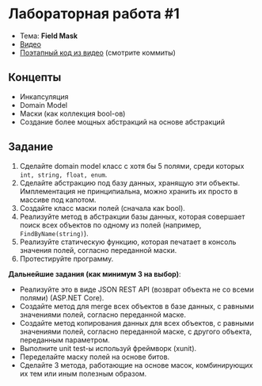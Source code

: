 # Лабораторная работа #1

- Тема: **Field Mask**
- [Видео](https://www.youtube.com/watch?v=jEsu2rlfRZE&list=PL4sUOB8DjVlXKTknA5IW75BGwcTw6PU3r&index=1)
- [Поэтапный код из видео](https://github.com/AntonC9018/uniCourse_csharp/pull/1) (смотрите коммиты)

## Концепты

- Инкапсуляция
- Domain Model
- Маски (как коллекция bool-ов)
- Создание более мощных абстракций на основе абстракций

## Задание

1. Сделайте domain model класс с хотя бы 5 полями, среди которых `int, string, float, enum`.
2. Сделайте абстракцию под базу данных, хранящую эти объекты. 
   Имплементация не принципиальна, можно хранить их просто в массиве под капотом.
3. Создайте класс маски полей (сначала как bool).
4. Реализуйте метод в абстракции базы данных, которая совершает поиск всех объектов по одному из полей (например, `FindByName(string)`).
5. Реализуйте статическую функцию, которая печатает в консоль значения полей, согласно переданной маски.
6. Протестируйте программу.

**Дальнейшие задания (как минимум 3 на выбор)**:

- Реализуйте это в виде JSON REST API (возврат объекта не со всеми полями) (ASP.NET Core). 
- Создайте метод для merge всех объектов в базе данных, с равными значениями полей, согласно переданной маске.
- Создайте метод копирования данных для всех объектов, с равными значениями полей, согласно переданной маске, с другого объекта, переданным параметром.
- Выполните unit test-ы используй фреймворк (xunit).
- Переделайте маску полей на основе битов.
- Сделайте 3 метода, работающие на основе масок, комбинирующих их тем или иным полезным образом.

